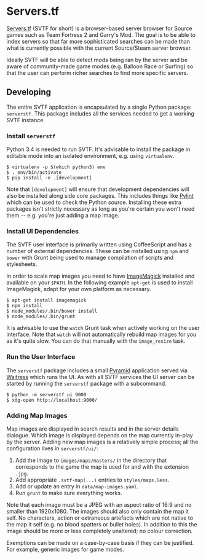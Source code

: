 # Servers.tf #####

[Servers.tf](http://servers.tf/) (SVTF for short) is a browser-based server
browser for Source games such as Team Fortress 2 and Garry's Mod. The goal is
to be able to index servers so that far more sophisticated searches can be
made than what is currently possible with the current Source/Steam server
browser.

Ideally SVTF will be able to detect mods being ran by the server and be aware
of community-made game modes (e.g. Balloon Race or Surfing) so that the user
can perform richer searches to find more specific servers.


## Developing ####

The entire SVTF application is encapsulated by a single Python package:
`serverstf`. This package includes all the services needed to get a working
SVTF instance.


### Install `serverstf` ###

Python 3.4 is needed to run SVTF. It's advisable to install the package in
editable mode into an isolated environment, e.g. using `virtualenv`.

```shell
$ virtualenv -p $(which python3) env
$ . env/bin/activate
$ pip install -e .[development]
```

Note that `[development]` will ensure that development dependencies will
also be installed along side core packages. This includes things like
[Pylint](http://www.pylint.org/) which can be used to check the Python source.
Installing these extra packages isn't strictly necessary as long as you're
certain you won't need them -- e.g. you're just adding a map image.


### Install UI Dependencies ###

The SVTF user interface is primarily written using CoffeeScript and has
a number of external dependencies. These can be installed using `npm` and
`bower` with Grunt being used to manage compilation of scripts and
stylesheets.

In order to scale map images you need to have
[ImageMagick](http://www.imagemagick.org/) installed and available on your
`$PATH`. In the following example `apt-get` is used to install ImageMagick,
adapt for your own platform as necessary.

```shell
$ apt-get install imagemagick
$ npm install
$ node_modules/.bin/bower install
$ node_modules/.bin/grunt
```

It is advisable to use the `watch` Grunt task when actively working on
the user interface. Note that `watch` will not automatically rebuild map
images for you as it's quite slow. You can do that manually with the
`image_resize` task.


### Run the User Interface ###

The `serverstf` package includes a small [Pyramid](
https://github.com/Pylons/pyramid) application served via [Waitress](
https://github.com/Pylons/waitress) which runs the UI. As with all SVTF
services the UI server can be started by running the `serverstf` package
with a subcommand.

```
$ python -m serverstf ui 9000
$ xdg-open http://localhost:9000/
```


### Adding Map Images ###

Map images are displayed in search results and in the server details
dialogue. Which image is displayed depends on the map currently in-play
by the server. Adding new map images is a relatively simple process; all the
configuration lives in `serverstf/ui/`:

1. Add the image to `images/maps/masters/` in the directory that corresponds
    to the game the map is used for and with the extension `.jpg`.
1. Add appropriate `.svtf-map(...)` entries to `styles/maps.less`.
1. Add or update an entry in `data/map-images.yaml`.
1. Run `grunt` to make sure everything works.

Note that each image must be a JPEG with an aspect ratio of 16:9 and no
smaller than 1920x1080. The images should also only contain the map it self.
No characters, action or extraneous artefacts which are not native to the
map it self (e.g. no blood spatters or bullet holes). In addition to this the
image should be more or less completely unaltered; no colour correction.

Exemptions can be made on a case-by-case basis if they can be justified. For
example, generic images for game modes.
